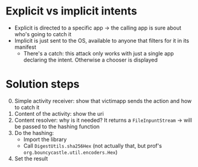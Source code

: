 # Explicit vs implicit intents
- Explicit is directed to a specific app -> the calling app is sure about who's going to catch it
- Implicit is just sent to the OS, available to anyone that filters for it in its manifest
    - There's a catch: this attack only works with just a single app declaring the intent.
    Otherwise a chooser is displayed

# Solution steps
0. Simple activity receiver: show that victimapp sends the action and how to catch it
0. Content of the activity: show the uri
0. Content resolver: why is it needed? It returns a `FileInpuntStream` -> will be passed to the hashing function
0. Do the hashing:
    - Import the library
    - Call `DigestUtils.sha256Hex` (not actually that, but prof's `org.bouncycastle.util.encoders.Hex`)
0. Set the result
